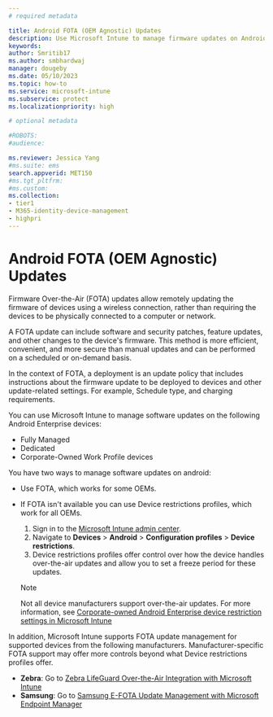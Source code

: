 ```yaml
---
# required metadata

title: Android FOTA (OEM Agnostic) Updates
description: Use Microsoft Intune to manage firmware updates on Android devices. A FOTA update can include software and security patches, feature updates, and other changes to the device's firmware. 
keywords:
author: Smritib17 
ms.author: smbhardwaj
manager: dougeby
ms.date: 05/10/2023
ms.topic: how-to
ms.service: microsoft-intune
ms.subservice: protect
ms.localizationpriority: high

# optional metadata

#ROBOTS:
#audience:

ms.reviewer: Jessica Yang
#ms.suite: ems
search.appverid: MET150
#ms.tgt_pltfrm:
#ms.custom:
ms.collection:
- tier1
- M365-identity-device-management
- highpri
---
```

# Android FOTA (OEM Agnostic) Updates

Firmware Over-the-Air (FOTA) updates allow remotely updating the firmware of devices using a wireless connection, rather than requiring the devices to be physically connected to a computer or network.  

A FOTA update can include software and security patches, feature updates, and other changes to the device's firmware. This method is more efficient, convenient, and more secure than manual updates and can be performed on a scheduled or on-demand basis.  

In the context of FOTA, a deployment is an update policy that includes instructions about the firmware update to be deployed to devices and other update-related settings. For example, Schedule type, and charging requirements.

You can use Microsoft Intune to manage software updates on the following Android Enterprise devices:

- Fully Managed
- Dedicated  
- Corporate-Owned Work Profile devices

You have two ways to manage software updates on android:  

- Use FOTA, which works for some OEMs.

- If FOTA isn't available you can use Device restrictions profiles, which work for all OEMs.

    1. Sign in to the [Microsoft Intune admin center](https://go.microsoft.com/fwlink/?linkid=2109431).
    2. Navigate to **Devices** > **Android** > **Configuration profiles** > **Device restrictions**.  
    3. Device restrictions profiles offer control over how the device handles over-the-air updates and allow you to set a freeze period for these updates.  
    > [!NOTE]
    > Not all device manufacturers support over-the-air updates. For more information, see [Corporate-owned Android Enterprise device restriction settings in Microsoft Intune](../configuration/device-restrictions-android-for-work.md)  

In addition, Microsoft Intune supports FOTA update management for supported devices from the following manufacturers. Manufacturer-specific FOTA support may offer more controls beyond what Device restrictions profiles offer.  

- **Zebra**: Go to [Zebra LifeGuard Over-the-Air Integration with Microsoft Intune](zebra-lifegaurd-ota-integration.md)
- **Samsung**: Go to [Samsung E-FOTA Update Management with Microsoft Endpoint Manager](https://techcommunity.microsoft.com/t5/intune-customer-success/samsung-e-fota-update-management-with-microsoft-endpoint-manager/ba-p/2002552)